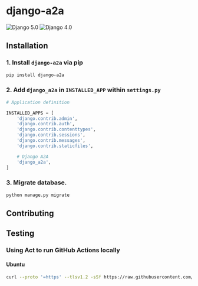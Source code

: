 # django-a2a

![Django 5.0](https://github.com/ppak10/django-a2a/actions/workflows/django_5.yml/badge.svg)
![Django 4.0](https://github.com/ppak10/django-a2a/actions/workflows/django_4.yml/badge.svg)

## Installation
### 1. Install `django-a2a` via pip
```bash
pip install django-a2a
```
### 2. Add `django_a2a` in `INSTALLED_APP` within `settings.py`
```python
# Application definition

INSTALLED_APPS = [
    'django.contrib.admin',
    'django.contrib.auth',
    'django.contrib.contenttypes',
    'django.contrib.sessions',
    'django.contrib.messages',
    'django.contrib.staticfiles',

    # Django A2A
    'django_a2a',
]
```

### 3. Migrate database.
```bash
python manage.py migrate
```

## Contributing

## Testing
### Using Act to run GitHub Actions locally
#### Ubuntu
```bash
curl --proto '=https' --tlsv1.2 -sSf https://raw.githubusercontent.com/nektos/act/master/install.sh | sudo bash && ./bin/act
```